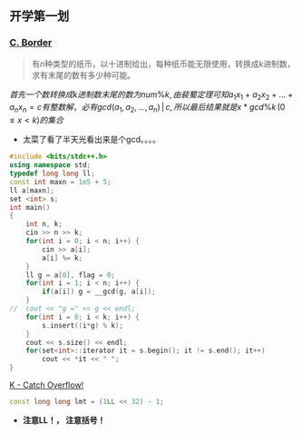 ## 开学第一划
### [C. Border](https://vjudge.net/contest/325545#problem/C)
> 有$n$种类型的纸币，以十进制给出，每种纸币能无限使用，转换成$k$进制数，求有末尾的数有多少种可能。    

$首先一个数转换成k进制数末尾的数为num \%k, 由裴蜀定理可知 a_1x_1 + a_2x_2 +...+ a_nx_n = c 有整数解，必有gcd(a_1, a_2,...,a_n)\, |\, c, 所以 最后结果就是 x*gcd \% k  \,(0 \leq x < k) 的集合$

* 太菜了看了半天光看出来是个gcd。。。。

```cpp
#include <bits/stdc++.h>
using namespace std;
typedef long long ll;
const int maxn = 1e5 + 5;
ll a[maxn];
set <int> s;
int main()
{
	int n, k;
	cin >> n >> k;
	for(int i = 0; i < n; i++) {
		cin >> a[i];
		a[i] %= k;
	} 
	ll g = a[0], flag = 0;
	for(int i = 1; i < n; i++) {
		if(a[i]) g = __gcd(g, a[i]);
	}
//	cout << "g =" << g << endl;
	for(int i = 0; i < k; i++) {
		s.insert((i*g) % k);
	}
	cout << s.size() << endl;
	for(set<int>::iterator it = s.begin(); it != s.end(); it++)
		cout << *it << " ";
} 
```

[K - Catch Overflow!](https://vjudge.net/contest/325545#problem/K)   
```cpp
const long long lmt = (1LL << 32) - 1;
```
* **注意LL！， 注意括号！**